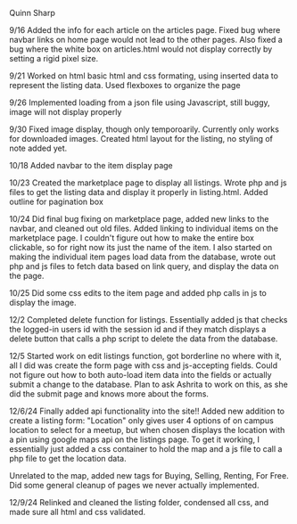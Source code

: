 Quinn Sharp

9/16
Added the info for each article on the articles page. Fixed bug where navbar links on home page would not lead to the other pages. Also fixed a bug where the white box on articles.html would not display correctly by setting a rigid pixel size.

9/21
Worked on html basic html and css formating, using inserted data to represent 
the listing data. Used flexboxes to organize the page

9/26
Implemented loading from a json file using Javascript, still buggy, image will
not display properly

9/30
Fixed image display, though only temporoarily. Currently only works for downloaded images. Created html layout for the listing, no styling of note added yet.

10/18
Added navbar to the item display page

10/23
Created the marketplace page to display all listings. Wrote php and js files to get the listing data and display it properly in listing.html. Added outline for pagination box

10/24
Did final bug fixing on marketplace page, added new links to the navbar, and cleaned out old files. Added linking to individual items on the marketplace page. I couldn't figure out how to make the entire box clickable, so for right now its just the name of the item. I also started on making the individual item pages load data from the database, wrote out php and js files to fetch data based on link query, and display the data on the page.

10/25
Did some css edits to the item page and added php calls in js to display the image.

12/2
Completed delete function for listings. Essentially added js that checks the logged-in users id with the session id and if they match displays a delete button that calls a php script to delete the data from the database.

12/5
Started work on edit listings function, got borderline no where with it, all I did was create the form page with css and js-accepting fields. Could not figure out how to both auto-load item data into the fields or actually submit a change to the database. Plan to ask Ashrita to work on this, as she did the submit page and knows more about the forms.

12/6/24
Finally added api functionality into the site!! Added new addition to create a listing form: "Location" only gives user 4 options of on campus location to select for a meetup, but when chosen displays the location with a pin using google maps api on the listings page. To get it working, I essentially just added a css container to hold the map and a js file to call a php file to get the location data.

Unrelated to the map, added new tags for Buying, Selling, Renting, For Free. Did some general cleanup of pages we never actually implemented.

12/9/24
Relinked and cleaned the listing folder, condensed all css, and made sure all html and css validated.




